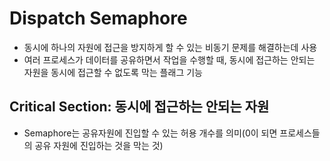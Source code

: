 # Dispatch Semaphore
- 동시에 하나의 자원에 접근을 방지하게 할 수 있는 비동기 문제를 해결하는데 사용
- 여러 프로세스가 데이터를 공유하면서 작업을 수행할 때, 동시에 접근하는 안되는 자원을 동시에 접근할 수 없도록 막는 플래그 기능

##  Critical Section: 동시에 접근하는 안되는 자원
- Semaphore는 공유자원에 진입할 수 있는 허용 개수를 의미(0이 되면 프로세스들의 공유 자원에 진입하는 것을 막는 것)
